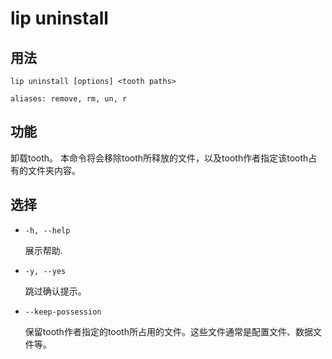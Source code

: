 # lip uninstall

## 用法

```shell
lip uninstall [options] <tooth paths>

aliases: remove, rm, un, r
```

## 功能

卸载tooth。
本命令将会移除tooth所释放的文件，以及tooth作者指定该tooth占有的文件夹内容。

## 选择

- `-h, --help`

  展示帮助.

- `-y, --yes`

  跳过确认提示。

- `--keep-possession`

  保留tooth作者指定的tooth所占用的文件。这些文件通常是配置文件、数据文件等。
